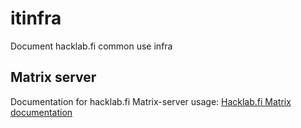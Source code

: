 # itinfra
Document hacklab.fi common use infra

## Matrix server
Documentation for hacklab.fi Matrix-server usage:
[Hacklab.fi Matrix documentation](matrix/matrix-general.md)
